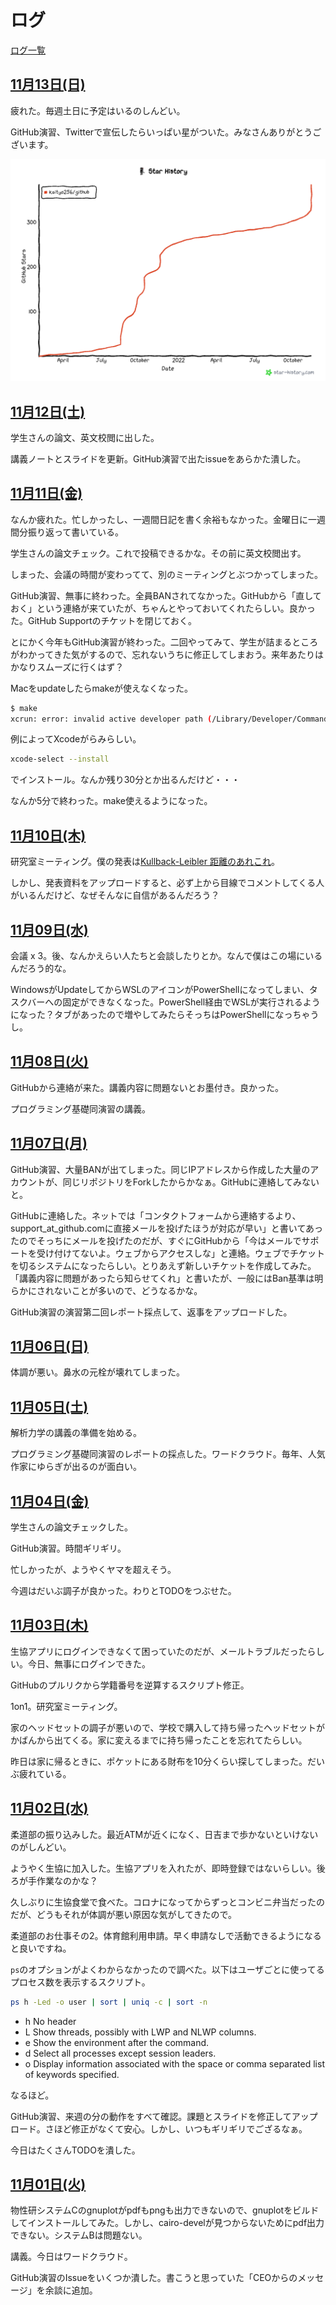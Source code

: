 
# ログ

[ログ一覧](index.html)

## [11月13日(日)](#13) <a id="13"></a>

疲れた。毎週土日に予定はいるのしんどい。

GitHub演習、Twitterで宣伝したらいっぱい星がついた。みなさんありがとうございます。

![GitHub Star History](images/221113_star_historypng)

## [11月12日(土)](#12) <a id="12"></a>

学生さんの論文、英文校閲に出した。

講義ノートとスライドを更新。GitHub演習で出たissueをあらかた潰した。

## [11月11日(金)](#11) <a id="11"></a>

なんか疲れた。忙しかったし、一週間日記を書く余裕もなかった。金曜日に一週間分振り返って書いている。

学生さんの論文チェック。これで投稿できるかな。その前に英文校閲出す。

しまった、会議の時間が変わってて、別のミーティングとぶつかってしまった。

GitHub演習、無事に終わった。全員BANされてなかった。GitHubから「直しておく」という連絡が来ていたが、ちゃんとやっておいてくれたらしい。良かった。GitHub Supportのチケットを閉じておく。

とにかく今年もGitHub演習が終わった。二回やってみて、学生が詰まるところがわかってきた気がするので、忘れないうちに修正してしまおう。来年あたりはかなりスムーズに行くはず？

Macをupdateしたらmakeが使えなくなった。

```sh
$ make
xcrun: error: invalid active developer path (/Library/Developer/CommandLineTools), missing xcrun at: /Library/Developer/CommandLineTools/usr/bin/xcrun
```

例によってXcodeがらみらしい。

```sh
xcode-select --install
```

でインストール。なんか残り30分とか出るんだけど・・・

なんか5分で終わった。make使えるようになった。

## [11月10日(木)](#10) <a id="10"></a>

研究室ミーティング。僕の発表は[Kullback-Leibler 距離のあれこれ](https://speakerdeck.com/kaityo256/kl-divergence)。

しかし、発表資料をアップロードすると、必ず上から目線でコメントしてくる人がいるんだけど、なぜそんなに自信があるんだろう？

## [11月09日(水)](#09) <a id="09"></a>

会議 x 3。後、なんかえらい人たちと会談したりとか。なんで僕はこの場にいるんだろう的な。

WindowsがUpdateしてからWSLのアイコンがPowerShellになってしまい、タスクバーへの固定ができなくなった。PowerShell経由でWSLが実行されるようになった？タブがあったので増やしてみたらそっちはPowerShellになっちゃうし。

## [11月08日(火)](#08) <a id="08"></a>

GitHubから連絡が来た。講義内容に問題ないとお墨付き。良かった。

プログラミング基礎同演習の講義。

## [11月07日(月)](#07) <a id="07"></a>

GitHub演習、大量BANが出てしまった。同じIPアドレスから作成した大量のアカウントが、同じリポジトリをForkしたからかなぁ。GitHubに連絡してみないと。

GitHubに連絡した。ネットでは「コンタクトフォームから連絡するより、support_at_github.comに直接メールを投げたほうが対応が早い」と書いてあったのでそっちにメールを投げたのだが、すぐにGitHubから「今はメールでサポートを受け付けてないよ。ウェブからアクセスしな」と連絡。ウェブでチケットを切るシステムになったらしい。とりあえず新しいチケットを作成してみた。「講義内容に問題があったら知らせてくれ」と書いたが、一般にはBan基準は明らかにされないことが多いので、どうなるかな。

GitHub演習の演習第二回レポート採点して、返事をアップロードした。

## [11月06日(日)](#06) <a id="06"></a>

体調が悪い。鼻水の元栓が壊れてしまった。

## [11月05日(土)](#05) <a id="05"></a>

解析力学の講義の準備を始める。

プログラミング基礎同演習のレポートの採点した。ワードクラウド。毎年、人気作家にゆらぎが出るのが面白い。

## [11月04日(金)](#04) <a id="04"></a>

学生さんの論文チェックした。

GitHub演習。時間ギリギリ。

忙しかったが、ようやくヤマを超えそう。

今週はだいぶ調子が良かった。わりとTODOをつぶせた。

## [11月03日(木)](#03) <a id="03"></a>

生協アプリにログインできなくて困っていたのだが、メールトラブルだったらしい。今日、無事にログインできた。

GitHubのプルリクから学籍番号を逆算するスクリプト修正。

1on1。研究室ミーティング。

家のヘッドセットの調子が悪いので、学校で購入して持ち帰ったヘッドセットがかばんから出てくる。家に変えるまでに持ち帰ったことを忘れてたらしい。

昨日は家に帰るときに、ポケットにある財布を10分くらい探してしまった。だいぶ疲れている。

## [11月02日(水)](#02) <a id="02"></a>

柔道部の振り込みした。最近ATMが近くになく、日吉まで歩かないといけないのがしんどい。

ようやく生協に加入した。生協アプリを入れたが、即時登録ではないらしい。後ろが手作業なのかな？

久しぶりに生協食堂で食べた。コロナになってからずっとコンビニ弁当だったのだが、どうもそれが体調が悪い原因な気がしてきたので。

柔道部のお仕事その2。体育館利用申請。早く申請なしで活動できるようになると良いですね。

`ps`のオプションがよくわからなかったので調べた。以下はユーザごとに使ってるプロセス数を表示するスクリプト。

```sh
ps h -Led -o user | sort | uniq -c | sort -n
```

* h No header
* L Show threads, possibly with LWP and NLWP columns.
* e Show the environment after the command.
* d Select all processes except session leaders.
* o Display information associated with the space or comma separated list of keywords specified. 

なるほど。

GitHub演習、来週の分の動作をすべて確認。課題とスライドを修正してアップロード。さほど修正がなくて安心。しかし、いつもギリギリでござるなぁ。

今日はたくさんTODOを潰した。

## [11月01日(火)](#01) <a id="01"></a>

物性研システムCのgnuplotがpdfもpngも出力できないので、gnuplotをビルドしてインストールしてみた。しかし、cairo-develが見つからないためにpdf出力できない。システムBは問題ない。

講義。今日はワードクラウド。

GitHub演習のIssueをいくつか潰した。書こうと思っていた「CEOからのメッセージ」を余談に追加。
